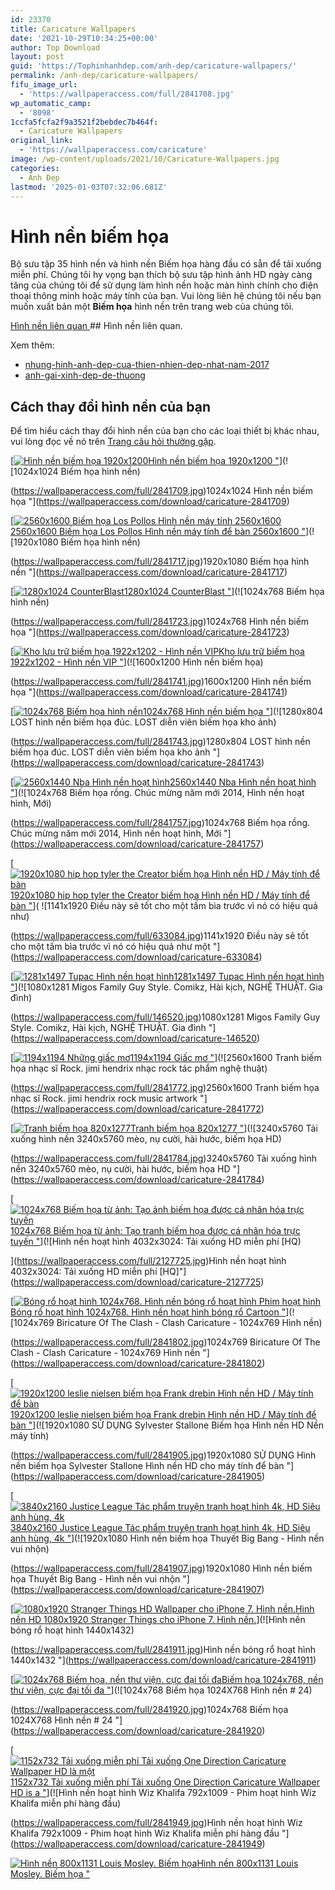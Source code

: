 ```yaml
---
id: 23370
title: Caricature Wallpapers
date: '2021-10-29T10:34:25+00:00'
author: Top Download
layout: post
guid: 'https://Tophinhanhdep.com/anh-dep/caricature-wallpapers/'
permalink: /anh-dep/caricature-wallpapers/
fifu_image_url:
  - 'https://wallpaperaccess.com/full/2841708.jpg'
wp_automatic_camp:
  - '8098'
1ccfa5fcfa2f9a3521f2bebdec7b464f:
  - Caricature Wallpapers
original_link:
  - 'https://wallpaperaccess.com/caricature'
image: /wp-content/uploads/2021/10/Caricature-Wallpapers.jpg
categories:
  - Ảnh Đẹp
lastmod: '2025-01-03T07:32:06.681Z'
---
```

# Hình nền biếm họa

Bộ sưu tập 35 hình nền và hình nền Biếm họa hàng đầu có sẵn để tải xuống miễn phí. Chúng tôi hy vọng bạn thích bộ sưu tập hình ảnh HD ngày càng tăng của chúng tôi để sử dụng làm hình nền hoặc màn hình chính cho điện thoại thông minh hoặc máy tính của bạn. Vui lòng liên hệ chúng tôi nếu bạn muốn xuất bản một **Biếm họa** hình nền trên trang web của chúng tôi.

[Hình nền liên quan ](#related) ## Hình nền liên quan.

   
 Xem thêm:

   
- [nhung-hinh-anh-dep-cua-thien-nhien-dep-nhat-nam-2017](https://tophinhanhdep.com/anh-avatar/nhung-hinh-anh-dep-cua-thien-nhien-dep-nhat-nam-2017/)
- [anh-gai-xinh-dep-de-thuong](https://tophinhanhdep.com/gai-xinh/anh-gai-xinh-dep-de-thuong/)

 ## Cách thay đổi hình nền của bạn

Để tìm hiểu cách thay đổi hình nền của bạn cho các loại thiết bị khác nhau, vui lòng đọc về nó trên [Trang câu hỏi thường gặp](https://tophinhanhdep.com/faq/).

  
[[![Hình nền biếm họa 1920x1200](https://wallpaperaccess.com/full/2841708.jpg)Hình nền biếm họa 1920x1200 "](https://wallpaperaccess.com/download/caricature-2841708)](![1024x1024 Biếm họa hình nền)

(https://wallpaperaccess.com/full/2841709.jpg)1024x1024 Hình nền biếm họa "](https://wallpaperaccess.com/download/caricature-2841709)

[[![2560x1600 Biếm họa Los Pollos Hình nền máy tính 2560x1600](https://wallpaperaccess.com/full/2841710.jpg)2560x1600 Biếm họa Los Pollos Hình nền máy tính để bàn 2560x1600 "](https://wallpaperaccess.com/download/caricature-2841710)](![1920x1080 Biếm họa hình nền)

(https://wallpaperaccess.com/full/2841717.jpg)1920x1080 Biếm họa hình nền "](https://wallpaperaccess.com/download/caricature-2841717)

[[![1280x1024 CounterBlast](https://wallpaperaccess.com/full/2841721.jpg)1280x1024 CounterBlast "](https://wallpaperaccess.com/download/caricature-2841721)](![1024x768 Biếm họa hình nền)

(https://wallpaperaccess.com/full/2841723.jpg)1024x768 Hình nền biếm họa "](https://wallpaperaccess.com/download/caricature-2841723)

[[![Kho lưu trữ biếm họa 1922x1202 - Hình nền VIP](https://wallpaperaccess.com/full/2841727.jpg)Kho lưu trữ biếm họa 1922x1202 - Hình nền VIP "](https://wallpaperaccess.com/download/caricature-2841727)](![1600x1200 Hình nền biếm họa)

(https://wallpaperaccess.com/full/2841741.jpg)1600x1200 Hình nền biếm họa "](https://wallpaperaccess.com/download/caricature-2841741)

[[![1024x768 Biếm họa hình nền](https://wallpaperaccess.com/full/2841742.jpg)1024x768 Hình nền biếm họa "](https://wallpaperaccess.com/download/caricature-2841742)](![1280x804 LOST hình nền biếm họa đúc.  LOST diễn viên biếm họa kho ảnh)

(https://wallpaperaccess.com/full/2841743.jpg)1280x804 LOST hình nền biếm họa đúc. LOST diễn viên biếm họa kho ảnh "](https://wallpaperaccess.com/download/caricature-2841743)

[[![2560x1440 Nba Hình nền hoạt hình](https://wallpaperaccess.com/full/845615.jpg)2560x1440 Nba Hình nền hoạt hình "](https://wallpaperaccess.com/download/caricature-845615)](![1024x768 Biếm họa rồng.  Chúc mừng năm mới 2014, Hình nền hoạt hình, Mới)

(https://wallpaperaccess.com/full/2841757.jpg)1024x768 Biếm họa rồng. Chúc mừng năm mới 2014, Hình nền hoạt hình, Mới "](https://wallpaperaccess.com/download/caricature-2841757)

[[![1920x1080 hip hop tyler the Creator biếm họa Hình nền HD / Máy tính để bàn](https://wallpaperaccess.com/full/1413.jpg)1920x1080 hip hop tyler the Creator biếm họa Hình nền HD / Máy tính để bàn "](https://wallpaperaccess.com/download/caricature-1413)]( ![1141x1920 Điều này sẽ tốt cho một tấm bìa trước vì nó có hiệu quả như)

(https://wallpaperaccess.com/full/633084.jpg)1141x1920 Điều này sẽ tốt cho một tấm bìa trước vì nó có hiệu quả như một "](https://wallpaperaccess.com/download/caricature-633084)

[[![1281x1497 Tupac Hình nền hoạt hình](https://wallpaperaccess.com/full/2841763.jpg)1281x1497 Tupac Hình nền hoạt hình "](https://wallpaperaccess.com/download/caricature-2841763)](![1080x1281 Migos Family Guy Style.  Comikz, Hài kịch, NGHỆ THUẬT.  Gia đình)

(https://wallpaperaccess.com/full/146520.jpg)1080x1281 Migos Family Guy Style. Comikz, Hài kịch, NGHỆ THUẬT. Gia đình "](https://wallpaperaccess.com/download/caricature-146520)

[[![1194x1194 Những giấc mơ](https://wallpaperaccess.com/full/2160254.jpg)1194x1194 Giấc mơ "](https://wallpaperaccess.com/download/caricature-2160254)](![2560x1600 Tranh biếm họa nhạc sĩ Rock.  jimi hendrix nhạc rock tác phẩm nghệ thuật)

(https://wallpaperaccess.com/full/2841772.jpg)2560x1600 Tranh biếm họa nhạc sĩ Rock. jimi hendrix rock music artwork "](https://wallpaperaccess.com/download/caricature-2841772)

[[![Tranh biếm họa 820x1277](https://wallpaperaccess.com/full/2841778.jpg)Tranh biếm họa 820x1277 "](https://wallpaperaccess.com/download/caricature-2841778)](![3240x5760 Tải xuống hình nền 3240x5760 mèo, nụ cười, hài hước, biếm họa HD)

(https://wallpaperaccess.com/full/2841784.jpg)3240x5760 Tải xuống hình nền 3240x5760 mèo, nụ cười, hài hước, biếm họa HD "](https://wallpaperaccess.com/download/caricature-2841784)

[[![1024x768 Biếm họa từ ảnh: Tạo ảnh biếm họa được cá nhân hóa trực tuyến](https://wallpaperaccess.com/full/2841790.jpg)1024x768 Biếm họa từ ảnh: Tạo tranh biếm họa được cá nhân hóa trực tuyến "](https://wallpaperaccess.com/download/caricature-2841790)](![Hình nền hoạt hình 4032x3024: Tải xuống HD miễn phí [HQ)

](https://wallpaperaccess.com/full/2127725.jpg)Hình nền hoạt hình 4032x3024: Tải xuống HD miễn phí \[HQ\]"](https://wallpaperaccess.com/download/caricature-2127725)

[[![Bóng rổ hoạt hình 1024x768.  Hình nền bóng rổ hoạt hình Phim hoạt hình](https://wallpaperaccess.com/full/1802636.jpg)Bóng rổ hoạt hình 1024x768. Hình nền hoạt hình bóng rổ Cartoon "](https://wallpaperaccess.com/download/caricature-1802636)](![1024x769 Biricature Of The Clash - Clash Caricature - 1024x769 Hình nền)

(https://wallpaperaccess.com/full/2841802.jpg)1024x769 Biricature Of The Clash - Clash Caricature - 1024x769 Hình nền "](https://wallpaperaccess.com/download/caricature-2841802)

[[![1920x1200 leslie nielsen biếm họa Frank drebin Hình nền HD / Máy tính để bàn](https://wallpaperaccess.com/full/2841904.jpg)1920x1200 leslie nielsen biếm họa Frank drebin Hình nền HD / Máy tính để bàn "](https://wallpaperaccess.com/download/caricature-2841904)](![1920x1080 SỬ DỤNG Sylvester Stallone Biếm họa Hình nền HD Nền máy tính)

(https://wallpaperaccess.com/full/2841905.jpg)1920x1080 SỬ DỤNG Hình nền biếm họa Sylvester Stallone Hình nền HD cho máy tính để bàn "](https://wallpaperaccess.com/download/caricature-2841905)

[[![3840x2160 Justice League Tác phẩm truyện tranh hoạt hình 4k, HD Siêu anh hùng, 4k](https://wallpaperaccess.com/full/1263538.jpg)3840x2160 Justice League Tác phẩm truyện tranh hoạt hình 4k, HD Siêu anh hùng, 4k "](https://wallpaperaccess.com/download/caricature-1263538)](![1920x1080 Hình nền biếm họa Thuyết Big Bang - Hình nền vui nhộn)

(https://wallpaperaccess.com/full/2841907.jpg)1920x1080 Hình nền biếm họa Thuyết Big Bang - Hình nền vui nhộn "](https://wallpaperaccess.com/download/caricature-2841907)

[[![1080x1920 Stranger Things HD Wallpaper cho iPhone 7. Hình nền.](https://wallpaperaccess.com/full/1090287.jpg)Hình nền HD 1080x1920 Stranger Things cho iPhone 7. Hình nền.](https://wallpaperaccess.com/download/caricature-1090287)](![Hình nền bóng rổ hoạt hình 1440x1432)

(https://wallpaperaccess.com/full/2841911.jpg)Hình nền bóng rổ hoạt hình 1440x1432 "](https://wallpaperaccess.com/download/caricature-2841911)

[[![1024x768 Biếm họa, nền thư viện, cực đại tối đa](https://wallpaperaccess.com/full/2841917.jpg)Biếm họa 1024x768, nền thư viện, cực đại tối đa "](https://wallpaperaccess.com/download/caricature-2841917)](![1024x768 Biếm họa 1024X768 Hình nền # 24)

(https://wallpaperaccess.com/full/2841920.jpg)1024x768 Biếm họa 1024X768 Hình nền # 24 "](https://wallpaperaccess.com/download/caricature-2841920)

[[![1152x732 Tải xuống miễn phí Tải xuống One Direction Caricature Wallpaper HD là một](https://wallpaperaccess.com/full/2841945.jpg)1152x732 Tải xuống miễn phí Tải xuống One Direction Caricature Wallpaper HD is a "](https://wallpaperaccess.com/download/caricature-2841945)](![Hình nền hoạt hình Wiz Khalifa 792x1009 - Phim hoạt hình Wiz Khalifa miễn phí hàng đầu)

(https://wallpaperaccess.com/full/2841949.jpg)Hình nền hoạt hình Wiz Khalifa 792x1009 - Phim hoạt hình Wiz Khalifa miễn phí hàng đầu "](https://wallpaperaccess.com/download/caricature-2841949)

[![Hình nền 800x1131 Louis Mosley.  Biếm họa](https://wallpaperaccess.com/full/2841951.png)Hình nền 800x1131 Louis Mosley. Biếm họa "](https://wallpaperaccess.com/download/caricature-2841951)
